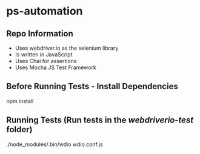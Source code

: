 # ps-automation

## Repo Information
- Uses webdriver.io as the selenium library
- Is written in JavaScript
- Uses Chai for assertions
- Uses Mocha JS Test Framework

## Before Running Tests - Install Dependencies
npm install

## Running Tests (Run tests in the *webdriverio-test* folder)
./node_modules/.bin/wdio wdio.conf.js
